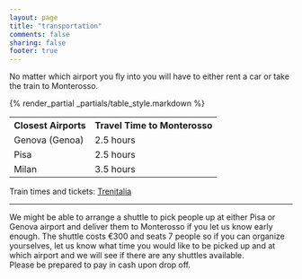 ```yaml
---
layout: page
title: "transportation"
comments: false
sharing: false
footer: true
---
```

No matter which airport you fly into you will have to either rent a car or take the train to Monterosso. 

{% render_partial _partials/table_style.markdown %}
<table class="ztab1">
  <tr>
    <th>Closest Airports</th>
    <th>Travel Time to Monterosso</th>
  </tr>
  <tr>
    <td>Genova (Genoa)</td>
    <td>2.5 hours</td>
  </tr>
  <tr>
    <td>Pisa</td>
    <td>2.5 hours</td>
  </tr>
  <tr>
    <td>Milan</td>
    <td>3.5 hours</td>
  </tr>
</table>

Train times and tickets: [Trenitalia](http://www.trenitalia.com/)
***  
We might be able to arrange a shuttle to pick people up at either Pisa or Genova airport and deliver them to Monterosso if you let us know early enough. The shuttle costs €300 and seats 7 people so if you can organize yourselves, let us know what time you would like to be picked up and at which airport and we will see if there are any shuttles available.  
Please be prepared to pay in cash upon drop off.  